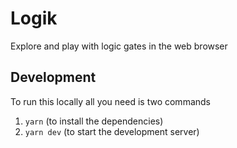 # Logik

Explore and play with logic gates in the web browser

## Development

To run this locally all you need is two commands

1. `yarn` (to install the dependencies)
1. `yarn dev` (to start the development server)
